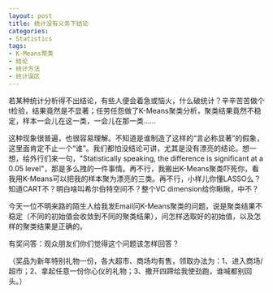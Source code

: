 ```yaml
---
layout: post
title: 统计没有义务下结论
categories:
- Statistics
tags:
- K-Means聚类
- 结论
- 统计方法
- 统计误区
---
```


若某种统计分析得不出结论，有些人便会着急或恼火，什么破统计？辛辛苦苦做个t检验，结果竟然是不显著；任劳任怨做了K-Means聚类分析，聚类结果竟然不稳定，样本一会儿在这一类，一会儿在那一类……

这种现象很普遍，也很容易理解。不知道是谁制造了这样的“言必称显著”的假象，这里面肯定不止一个“谁”。我们都怕没结论可讲，尤其是没有漂亮的结论。想一想，给外行们来一句，"Statistically speaking, the difference is significant at a 0.05 level"，那是多么拽的一件事情。再不行，我搬出K-Means聚类吓死你，看我用K-Means可以把我的样本聚为漂亮的三类。再不行，小样儿你懂LASSO么？知道CART不？明白啥叫希尔伯特空间不？整个VC dimension给你瞅瞅，中不？

今天一位不明来路的陌生人给我发Email问K-Means聚类的问题，说是聚类结果不稳定（不同的初始值会收敛到不同的聚类结果），问怎样选取好的初始值，以及怎样的聚类结果是正确的。

有奖问答：观众朋友们你们觉得这个问题该怎样回答？

（奖品为新年特别礼物一份，各大超市、商场均有售，领取办法为：1、进入商场/超市；2、拿起任意一份你心仪的礼物；3、撒开四蹄给我使劲跑，谁喊都别回头。）
